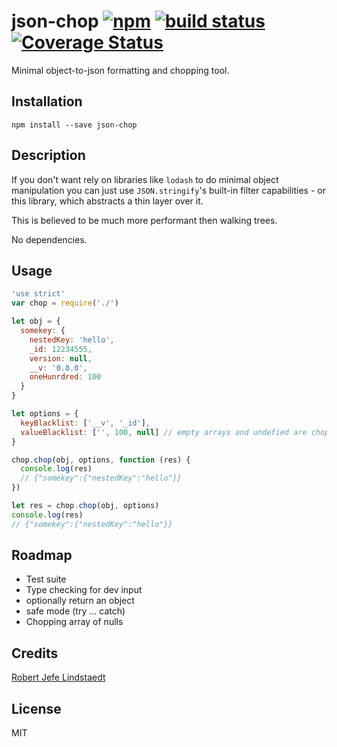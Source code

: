 # json-chop [![npm](https://img.shields.io/npm/v/json-chop.svg)](https://www.npmjs.com/package/json-chop) [![build status](https://secure.travis-ci.org/eljefedelrodeodeljefe/json-chop.svg)](http://travis-ci.org/eljefedelrodeodeljefe/json-chop) [![Coverage Status](https://coveralls.io/repos/eljefedelrodeodeljefe/json-chop/badge.svg?branch=master&service=github)](https://coveralls.io/github/eljefedelrodeodeljefe/json-chop?branch=master)
Minimal object-to-json formatting and chopping tool.

## Installation

```
npm install --save json-chop
```

## Description
If you don't want rely on libraries like `lodash` to do minimal object manipulation you can just use `JSON.stringify`'s built-in filter capabilities - or this library, which abstracts a thin layer over it.

This is believed to be much more performant then walking trees.

No dependencies.

## Usage

```js
'use strict'
var chop = require('./')

let obj = {
  somekey: {
    nestedKey: 'hello',
    _id: 12234555,
    version: null,
    __v: '0.8.0',
    oneHunrdred: 100
  }
}

let options = {
  keyBlacklist: ['__v', '_id'],
  valueBlacklist: ['', 100, null] // empty arrays and undefied are chopped of implicitly
}

chop.chop(obj, options, function (res) {
  console.log(res)
  // {"somekey":{"nestedKey":"hello"}}
})

let res = chop.chop(obj, options)
console.log(res)
// {"somekey":{"nestedKey":"hello"}}
```

## Roadmap
- Test suite
- Type checking for dev input
- optionally return an object
- safe mode (try ... catch)
- Chopping array of nulls

## Credits
[Robert Jefe Lindstaedt](https://github.com/eljefedelrodeodeljefe/)

## License
MIT
